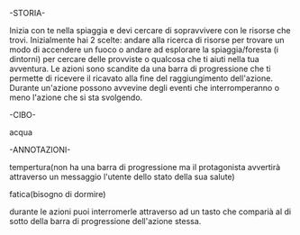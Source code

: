-STORIA-

Inizia con te nella spiaggia e devi cercare di sopravvivere con le risorse che trovi.
Inizialmente hai 2 scelte: andare alla ricerca di risorse per trovare un modo di accendere un fuoco o andare ad esplorare la spiaggia/foresta (i dintorni) per cercare delle provviste o qualcosa che ti aiuti nella tua avventura.
Le azioni sono scandite da una barra di progressione che ti permette di ricevere il ricavato alla fine del raggiungimento dell'azione.
Durante un'azione possono avvevine degli eventi che interromperanno o meno l'azione che si sta svolgendo.

-CIBO-

acqua

-ANNOTAZIONI-

tempertura(non ha una barra di progressione ma il protagonista avvertirà attraverso un messaggio l'utente dello stato della sua salute)

fatica(bisogno di dormire)

durante le azioni puoi interromerle attraverso ad un tasto che comparià al di sotto della barra di progressione dell'azione stessa.
